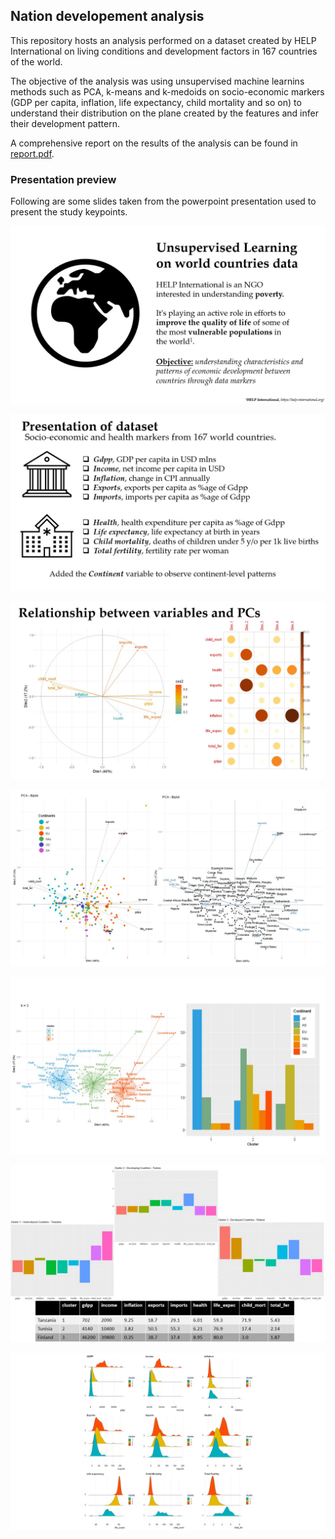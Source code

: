 ## Nation developement analysis
This repository hosts an analysis performed on a dataset created by HELP International on living conditions and development factors in 167 countries of the world.

The objective of the analysis was using unsupervised machine learnins methods such as PCA, k-means and k-medoids on socio-economic markers (GDP per capita, inflation, life expectancy, child mortality and so on) to understand their distribution on the plane created by the features and infer their development pattern.

A comprehensive report on the results of the analysis can be found in [report.pdf](report.pdf).

### Presentation preview
Following are some slides taken from the powerpoint presentation used to present the study keypoints.

![slide18](slides/Slide18.jpg)

![slide19](slides/Slide19.jpg)

![slide21](slides/Slide21.jpg)

![slide22](slides/Slide22.jpg)

![slide28](slides/Slide28.jpg)

![slide29](slides/Slide29.jpg)

![slide30](slides/Slide30.jpg)
